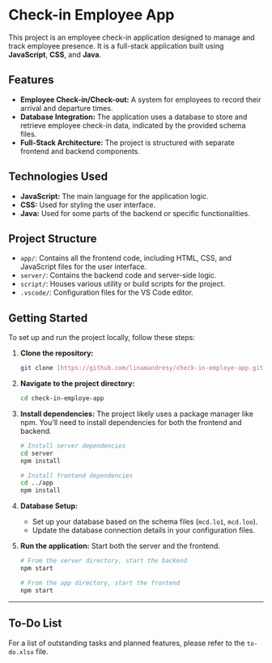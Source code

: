 # Check-in Employee App

This project is an employee check-in application designed to manage and track employee presence. It is a full-stack application built using **JavaScript**, **CSS**, and **Java**.

## Features

* **Employee Check-in/Check-out:** A system for employees to record their arrival and departure times.
* **Database Integration:** The application uses a database to store and retrieve employee check-in data, indicated by the provided schema files.
* **Full-Stack Architecture:** The project is structured with separate frontend and backend components.

## Technologies Used

* **JavaScript:** The main language for the application logic.
* **CSS:** Used for styling the user interface.
* **Java:** Used for some parts of the backend or specific functionalities.

## Project Structure

* `app/`: Contains all the frontend code, including HTML, CSS, and JavaScript files for the user interface.
* `server/`: Contains the backend code and server-side logic.
* `script/`: Houses various utility or build scripts for the project.
* `.vscode/`: Configuration files for the VS Code editor.

## Getting Started

To set up and run the project locally, follow these steps:

1.  **Clone the repository:**
    ```bash
    git clone [https://github.com/linamandresy/check-in-employe-app.git](https://github.com/linamandresy/check-in-employe-app.git)
    ```

2.  **Navigate to the project directory:**
    ```bash
    cd check-in-employe-app
    ```

3.  **Install dependencies:**
    The project likely uses a package manager like npm. You'll need to install dependencies for both the frontend and backend.

    ```bash
    # Install server dependencies
    cd server
    npm install
    
    # Install frontend dependencies
    cd ../app
    npm install
    ```

4.  **Database Setup:**
    * Set up your database based on the schema files (`mcd.lo1`, `mcd.loo`).
    * Update the database connection details in your configuration files.

5.  **Run the application:**
    Start both the server and the frontend.

    ```bash
    # From the server directory, start the backend
    npm start
    
    # From the app directory, start the frontend
    npm start
    ```

---

## To-Do List

For a list of outstanding tasks and planned features, please refer to the `to-do.xlsx` file.
